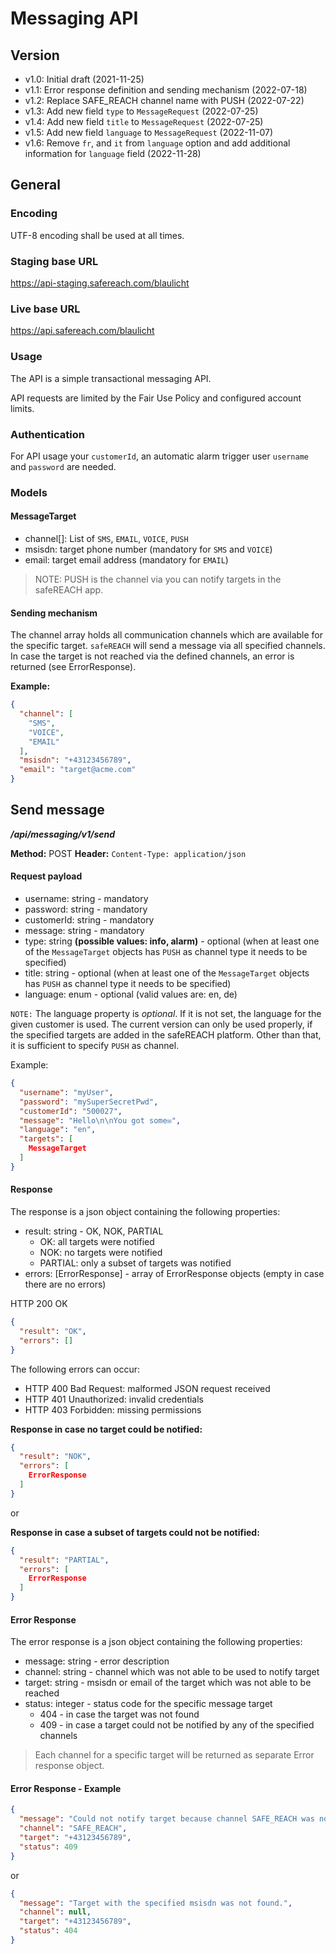 # Messaging API

## Version

- v1.0: Initial draft (2021-11-25)
- v1.1: Error response definition and sending mechanism (2022-07-18)
- v1.2: Replace SAFE_REACH channel name with PUSH (2022-07-22)
- v1.3: Add new field `type` to `MessageRequest` (2022-07-25)
- v1.4: Add new field `title` to `MessageRequest` (2022-07-25)
- v1.5: Add new field `language` to `MessageRequest` (2022-11-07)
- v1.6: Remove `fr`, and `it` from `language` option and add additional information for `language` field (2022-11-28)

## General

### Encoding

UTF-8 encoding shall be used at all times.

### Staging base URL

https://api-staging.safereach.com/blaulicht

### Live base URL

https://api.safereach.com/blaulicht

### Usage

The API is a simple transactional messaging API.

API requests are limited by the Fair Use Policy and configured account limits.

### Authentication

For API usage your `customerId`, an automatic alarm trigger user `username` and `password` are needed.

### Models

#### MessageTarget

- channel[]: List of `SMS`, `EMAIL`, `VOICE`, `PUSH`
- msisdn: target phone number (mandatory for `SMS` and `VOICE`)
- email: target email address (mandatory for `EMAIL`)

> NOTE: PUSH is the channel via you can notify targets in the safeREACH app.

#### Sending mechanism

The channel array holds all communication channels which are available for the specific target. `safeREACH` will
send a message via all specified channels. In case the target is not reached via the defined channels, an error
is returned (see ErrorResponse).

**Example:**

```json
{
  "channel": [
    "SMS",
    "VOICE",
    "EMAIL"
  ],
  "msisdn": "+43123456789",
  "email": "target@acme.com"
}
```

## Send message

_**/api/messaging/v1/send**_

**Method:** POST
**Header:** `Content-Type: application/json`

#### Request payload

- username: string - mandatory
- password: string - mandatory
- customerId: string - mandatory
- message: string - mandatory
- type: string **(possible values: info, alarm)** - optional (when at least one of the `MessageTarget` objects has `PUSH` as channel type it
needs to be specified)
- title: string - optional (when at least one of the `MessageTarget` objects has `PUSH` as channel type it
  needs to be specified)
- language: enum - optional (valid values are: en, de)

`NOTE:` The language property is *optional*. If it is not set, the language for the given customer is used. The current
version can only be used properly, if the specified targets are added in the safeREACH platform. Other than that, it is 
sufficient to specify `PUSH` as channel.

Example:

```json
{
  "username": "myUser",
  "password": "mySuperSecretPwd",
  "customerId": "500027",
  "message": "Hello\n\nYou got some✉️",
  "language": "en",
  "targets": [
    MessageTarget
  ]
}
```

#### Response

The response is a json object containing the following properties:

- result: string - OK, NOK, PARTIAL
  - OK: all targets were notified
  - NOK: no targets were notified
  - PARTIAL: only a subset of targets was notified
- errors: [ErrorResponse] - array of ErrorResponse objects (empty in case there are no errors)

HTTP 200 OK

```json
{
  "result": "OK",
  "errors": []
}
```

The following errors can occur:

- HTTP 400 Bad Request: malformed JSON request received
- HTTP 401 Unauthorized: invalid credentials
- HTTP 403 Forbidden: missing permissions

**Response in case no target could be notified:**
```json
{
  "result": "NOK",
  "errors": [
    ErrorResponse
  ]
}
```

or

**Response in case a subset of targets could not be notified:**
```json
{
  "result": "PARTIAL",
  "errors": [
    ErrorResponse
  ]
}
```

#### Error Response

The error response is a json object containing the following properties:

- message: string - error description
- channel: string - channel which was not able to be used to notify target
- target: string - msisdn or email of the target which was not able to be reached
- status: integer - status code for the specific message target
  - 404 - in case the target was not found
  - 409 - in case a target could not be notified by any of the specified channels

> Each channel for a specific target will be returned as separate Error response object.

#### Error Response - Example

```json
{
  "message": "Could not notify target because channel SAFE_REACH was not defined for msisdn.",
  "channel": "SAFE_REACH",
  "target": "+43123456789",
  "status": 409
}
```

or 

```json
{
  "message": "Target with the specified msisdn was not found.",
  "channel": null,
  "target": "+43123456789",
  "status": 404
}
```
